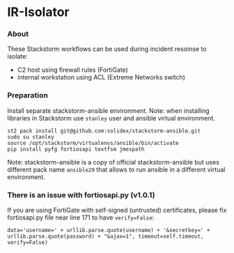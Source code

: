 # IR-Isolator

### About

These Stackstorm workflows can be used during incident resoinse to isolate:
- C2 host using firewall rules (FortiGate)
- internal workstation using ACL (Extreme Networks switch)

### Preparation
Install separate stackstorm-ansible environment.
Note: when installing libraries in Stackstorm use `stanley` user and ansible virtual environment.
```
st2 pack install git@github.com:solidex/stackstorm-ansible.git
sudo su stanley
source /opt/stackstorm/virtualenvs/ansible/bin/activate
pip install pyfg fortiosapi textfsm jmespath
```
Note: stackstorm-ansible is a copy of official stackstorm-ansible but uses different pack name `ansible29` that allows to run ansible in a different virtual environment.
### There is an issue with fortiosapi.py (v1.0.1)
If you are using FortiGate with self-signed (untrusted) certificates, please fix fortiosapi.py file near line 171 to have `verify=False`:
```
data='username=' + urllib.parse.quote(username) + '&secretkey=' + urllib.parse.quote(password) + "&ajax=1", timeout=self.timeout, verify=False)
```
